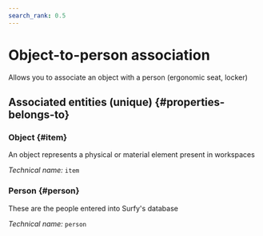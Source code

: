 ```yaml
---
search_rank: 0.5
---    
```

# Object-to-person association
<!--- THIS FILE IS GENERATED PLEASE DO NOT EDIT IT DIRECTLY --->

Allows you to associate an object with a person (ergonomic seat, locker)

<OH code="itemToPerson"/>







## Associated entities (unique) {#properties-belongs-to}

### Object {#item}

An object represents a physical or material element present in workspaces

*Technical name:* ```item```
<PH code="itemToPerson:item"/>

### Person {#person}

These are the people entered into Surfy's database

*Technical name:* ```person```
<PH code="itemToPerson:person"/>





